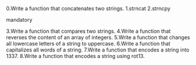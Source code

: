 0.Write a function that concatenates two strings.
1.strncat
2.strncpy

mandatory

3.Write a function that compares two strings.
4.Write a function that reverses the content of an array of integers.
5.Write a function that changes all lowercase letters of a string to uppercase.
6.Write a function that capitalizes all words of a string.
7.Write a function that encodes a string into 1337.
8.Write a function that encodes a string using rot13.
